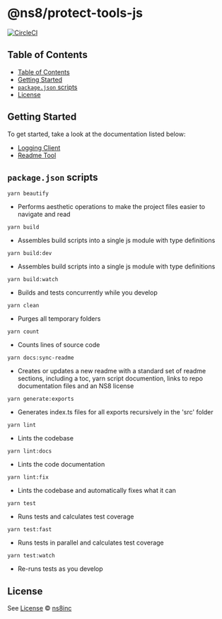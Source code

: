 # @ns8/protect-tools-js

[![CircleCI](https://circleci.com/gh/ns8inc/protect-tools-js.svg?style=svg&circle-token=6b0a7fe464a53289ee8ddea14f3a84b1996b5619)](https://app.circleci.com/pipelines/github/ns8inc/protect-tools-js)

## Table of Contents

- [Table of Contents](#table-of-contents)
- [Getting Started](#getting-started)
- [`package.json` scripts](#packagejson-scripts)
- [License](#license)

## Getting Started

To get started, take a look at the documentation listed below:

- [Logging Client](public\en\platform\protect-tools-js\logger.md)
- [Readme Tool](public\en\platform\protect-tools-js\readme.md)

## `package.json` scripts

`yarn beautify`
- Performs aesthetic operations to make the project files easier to navigate and read

`yarn build`
- Assembles build scripts into a single js module with type definitions

`yarn build:dev`
- Assembles build scripts into a single js module with type definitions

`yarn build:watch`
- Builds and tests concurrently while you develop

`yarn clean`
- Purges all temporary folders

`yarn count`
- Counts lines of source code

`yarn docs:sync-readme`
- Creates or updates a new readme with a standard set of readme sections, including a toc, yarn script documention, links to repo documentation files and an NS8 license

`yarn generate:exports`
- Generates index.ts files for all exports recursively in the 'src' folder

`yarn lint`
- Lints the codebase

`yarn lint:docs`
- Lints the code documentation

`yarn lint:fix`
- Lints the codebase and automatically fixes what it can

`yarn test`
- Runs tests and calculates test coverage

`yarn test:fast`
- Runs tests in parallel and calculates test coverage

`yarn test:watch`
- Re-runs tests as you develop

## License

See [License](./LICENSE)
© [ns8inc](https://ns8.com)
